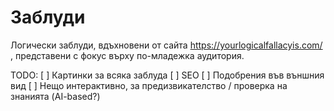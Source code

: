 # Заблуди
Логически заблуди, вдъхновени от сайта https://yourlogicalfallacyis.com/ , представени с фокус върху по-младежка аудитория.

TODO:
[ ] Картинки за всяка заблуда
[ ] SEO
[ ] Подобрения във външния вид
[ ] Нещо интерактивно, за предизвикателство / проверка на знанията (AI-based?)

